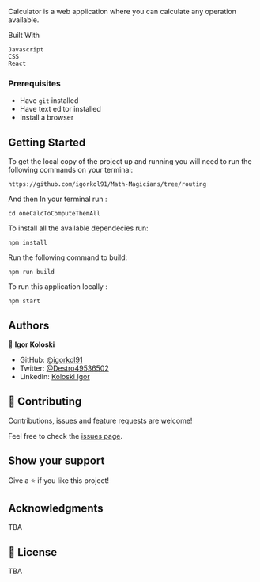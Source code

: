 Calculator is a web application where you can calculate any operation available.

Built With

    Javascript
    CSS
    React
    

### Prerequisites

- Have `git` installed
- Have text editor installed
- Install a browser


## Getting Started

To get the local copy of the project up and running you will need to run the following commands on your terminal:

    https://github.com/igorkol91/Math-Magicians/tree/routing

And then In your terminal run :

    cd oneCalcToComputeThemAll

To install all the available dependecies run:

    npm install

Run the following command to build:

    npm run build

To run this application locally :

    npm start
    

## Authors

👤 **Igor Koloski**  

- GitHub: [@igorkol91](https://github.com/igorkol91)
- Twitter: [@Destro49536502](https://twitter.com/Destro49536502)
- LinkedIn: [Koloski Igor](https://www.linkedin.com/in/igor-koloski-a754aa208/)


## 🤝 Contributing

Contributions, issues and feature requests are welcome!

Feel free to check the [issues page](https://github.com/igorkol91/RestorauntApi/issues).

## Show your support

Give a ⭐️ if you like this project!

## Acknowledgments

TBA

## 📝 License

TBA
